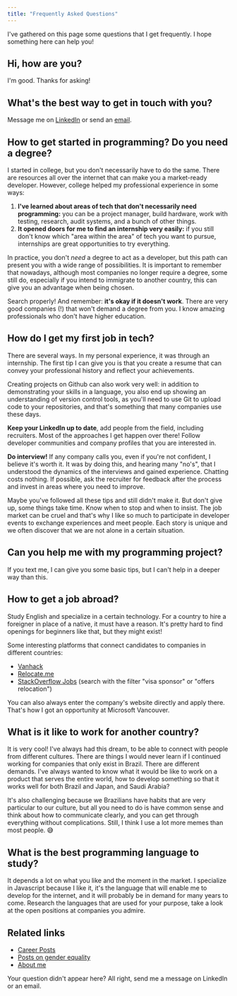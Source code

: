 ```yaml
---
title: "Frequently Asked Questions"
---
```


I've gathered on this page some questions that I get frequently. I hope something here can help you!

## Hi, how are you?

I'm good. Thanks for asking!

## What's the best way to get in touch with you?

Message me on [LinkedIn](https://www.linkedin.com/in/stephanynusch/) or send an [email](mailto:contact@stebs.dev).

## How to get started in programming? Do you need a degree?

I started in college, but you don't necessarily have to do the same. There are resources all over the internet that can make you a market-ready developer. However, college helped my professional experience in some ways:

1. **I've learned about areas of tech that don't necessarily need programming:** you can be a project manager, build hardware, work with testing, research, audit systems, and a bunch of other things.
2. **It opened doors for me to find an internship very easily:** if you still don't know which "area within the area" of tech you want to pursue, internships are great opportunities to try everything.

In practice, you don't _need_ a degree to act as a developer, but this path can present you with a wide range of possibilities. It is important to remember that nowadays, although most companies no longer require a degree, some still do, especially if you intend to immigrate to another country, this can give you an advantage when being chosen.

Search properly! And remember: **it's okay if it doesn't work**. There are very good companies (!) that won't demand a degree from you. I know amazing professionals who don't have higher education.

## How do I get my first job in tech?

There are several ways. In my personal experience, it was through an internship. The first tip I can give you is that you create a resume that can convey your professional history and reflect your achievements.

Creating projects on Github can also work very well: in addition to demonstrating your skills in a language, you also end up showing an understanding of version control tools, as you'll need to use Git to upload code to your repositories, and that's something that many companies use these days.

**Keep your LinkedIn up to date**, add people from the field, including recruiters. Most of the approaches I get happen over there! Follow developer communities and company profiles that you are interested in.

**Do interview!** If any company calls you, even if you're not confident, I believe it's worth it. It was by doing this, and hearing many "no's", that I understood the dynamics of the interviews and gained experience. Chatting costs nothing. If possible, ask the recruiter for feedback after the process and invest in areas where you need to improve.

Maybe you've followed all these tips and still didn't make it. But don't give up, some things take time. Know when to stop and when to insist. The job market can be cruel and that's why I like so much to participate in developer events to exchange experiences and meet people. Each story is unique and we often discover that we are not alone in a certain situation.

## Can you help me with my programming project?

If you text me, I can give you some basic tips, but I can't help in a deeper way than this.

## How to get a job abroad?

Study English and specialize in a certain technology. For a country to hire a foreigner in place of a native, it must have a reason. It's pretty hard to find openings for beginners like that, but they might exist!

Some interesting platforms that connect candidates to companies in different countries:
- [Vanhack](https://vanhack.com/)
- [Relocate.me](https://relocate.me/)
- [StackOverflow Jobs](https://stackoverflow.com/jobs) (search with the filter "visa sponsor" or "offers relocation")

You can also always enter the company's website directly and apply there. That's how I got an opportunity at Microsoft Vancouver.

## What is it like to work for another country?

It is very cool! I've always had this dream, to be able to connect with people from different cultures. There are things I would never learn if I continued working for companies that only exist in Brazil. There are different demands. I've always wanted to know what it would be like to work on a product that serves the entire world, how to develop something so that it works well for both Brazil and Japan, and Saudi Arabia?

It's also challenging because we Brazilians have habits that are very particular to our culture, but all you need to do is have common sense and think about how to communicate clearly, and you can get through everything without complications. Still, I think I use a lot more memes than most people. 😅

## What is the best programming language to study?

It depends a lot on what you like and the moment in the market. I specialize in Javascript because I like it, it's the language that will enable me to develop for the internet, and it will probably be in demand for many years to come. Research the languages that are used for your purpose, take a look at the open positions at companies you admire.

## Related links

- [Career Posts](/categories/career/)
- [Posts on gender equality](/tags/women-in-tech/)
- [About me](/about/)

Your question didn't appear here? All right, send me a message on LinkedIn or an email.
